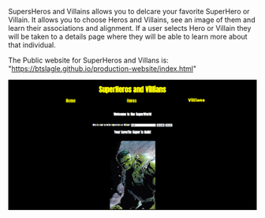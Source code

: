 SupersHeros and Villains allows you to delcare your favorite SuperHero or Villain. It allows you to choose Heros and Villains, see an image of them and learn their associations and alignment. If a user selects Hero or Villain they will be taken to a details page where they will be able to learn more about that individual.  

The Public website for SuperHeros and Villans is: "https://btslagle.github.io/production-website/index.html"


![Screen Shot](screenshot.png)